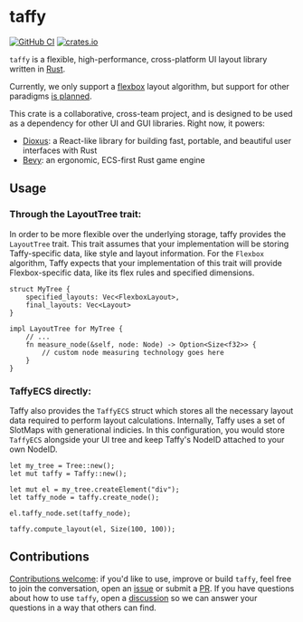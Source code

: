 # taffy

[![GitHub CI](https://github.com/DioxusLabs/taffy/actions/workflows/ci.yml/badge.svg)](https://github.com/DioxusLabs/taffy/actions/workflows/ci.yml)
[![crates.io](https://img.shields.io/crates/v/taffy.svg)](https://crates.io/crates/taffy)

`taffy` is a flexible, high-performance, cross-platform UI layout library written in [Rust](https://www.rust-lang.org).

Currently, we only support a [flexbox](https://css-tricks.com/snippets/css/a-guide-to-flexbox/) layout algorithm, but support for other paradigms [is planned](https://github.com/DioxusLabs/taffy/issues/28).

This crate is a collaborative, cross-team project, and is designed to be used as a dependency for other UI and GUI libraries.
Right now, it powers:

- [Dioxus](https://dioxuslabs.com/): a React-like library for building fast, portable, and beautiful user interfaces with Rust
- [Bevy](https://bevyengine.org/): an ergonomic, ECS-first Rust game engine



## Usage

### Through the LayoutTree trait:

In order to be more flexible over the underlying storage, taffy provides the `LayoutTree` trait. This trait assumes that your implementation will be storing Taffy-specific data, like style and layout information. For the `Flexbox` algorithm, Taffy expects that your implementation of this trait will provide Flexbox-specific data, like its flex rules and specified dimensions.

```rust, ignore
struct MyTree {
    specified_layouts: Vec<FlexboxLayout>,
    final_layouts: Vec<Layout>
}

impl LayoutTree for MyTree {
    // ...
    fn measure_node(&self, node: Node) -> Option<Size<f32>> {
        // custom node measuring technology goes here
    }
}
```

### TaffyECS directly:

Taffy also provides the `TaffyECS` struct which stores all the necessary layout data required to perform layout calculations. Internally, Taffy uses a set of SlotMaps with generational indicies. In this configuration, you would store `TaffyECS` alongside your UI tree and keep Taffy's NodeID attached to your own NodeID.

```rust, ignore
let my_tree = Tree::new();
let mut taffy = Taffy::new();

let mut el = my_tree.createElement("div");
let taffy_node = taffy.create_node();

el.taffy_node.set(taffy_node);

taffy.compute_layout(el, Size(100, 100));
```


## Contributions

[Contributions welcome](https://github.com/DioxusLabs/taffy/blob/main/CONTRIBUTING.md):
if you'd like to use, improve or build `taffy`, feel free to join the conversation, open an [issue](https://github.com/DioxusLabs/taffy/issues) or submit a [PR](https://github.com/DioxusLabs/taffy/pulls).
If you have questions about how to use `taffy`, open a [discussion](https://github.com/DioxusLabs/taffy/discussions) so we can answer your questions in a way that others can find.
